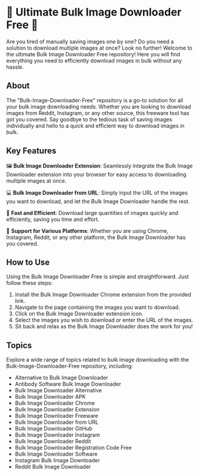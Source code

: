 # 🌟 Ultimate Bulk Image Downloader Free 🌟

Are you tired of manually saving images one by one? Do you need a solution to download multiple images at once? Look no further! Welcome to the ultimate Bulk Image Downloader Free repository! Here you will find everything you need to efficiently download images in bulk without any hassle.

## About

The "Bulk-Image-Downloader-Free" repository is a go-to solution for all your bulk image downloading needs. Whether you are looking to download images from Reddit, Instagram, or any other source, this freeware tool has got you covered. Say goodbye to the tedious task of saving images individually and hello to a quick and efficient way to download images in bulk.

## Key Features

🖼️ **Bulk Image Downloader Extension**: Seamlessly integrate the Bulk Image Downloader extension into your browser for easy access to downloading multiple images at once.

💻 **Bulk Image Downloader from URL**: Simply input the URL of the images you want to download, and let the Bulk Image Downloader handle the rest.

🚀 **Fast and Efficient**: Download large quantities of images quickly and efficiently, saving you time and effort.

🔗 **Support for Various Platforms**: Whether you are using Chrome, Instagram, Reddit, or any other platform, the Bulk Image Downloader has you covered.

## How to Use

Using the Bulk Image Downloader Free is simple and straightforward. Just follow these steps:

1. Install the Bulk Image Downloader Chrome extension from the provided link.
2. Navigate to the page containing the images you want to download.
3. Click on the Bulk Image Downloader extension icon.
4. Select the images you wish to download or enter the URL of the images.
5. Sit back and relax as the Bulk Image Downloader does the work for you!

## Topics

Explore a wide range of topics related to bulk image downloading with the Bulk-Image-Downloader-Free repository, including:

- Alternative to Bulk Image Downloader
- Antibody Software Bulk Image Downloader
- Bulk Image Downloader Alternative
- Bulk Image Downloader APK
- Bulk Image Downloader Chrome
- Bulk Image Downloader Extension
- Bulk Image Downloader Freeware
- Bulk Image Downloader from URL
- Bulk Image Downloader GitHub
- Bulk Image Downloader Instagram
- Bulk Image Downloader Reddit
- Bulk Image Downloader Registration Code Free
- Bulk Image Downloader Software
- Instagram Bulk Image Downloader
- Reddit Bulk Image Downloader